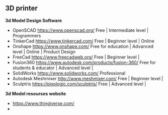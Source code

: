 

## 3D printer  
**3d Model Design Software**
* OpenSCAD https://www.openscad.org/   Free | Intermediate level | Programmers
* TinkerCad https://www.tinkercad.com/ Free | Beginner level | Online  
* Onshape https://www.onshape.com/ Free for education | Advanced level | Online | Product Design
* FreeCad https://www.freecadweb.org/ Free | Beginner level |  
* Fusion360 https://www.autodesk.com/products/fusion-360/ Free for students & educator | Advanced level |
* SolidWorks https://www.solidworks.com/ Professional
* Autodesk Meshmixer http://www.meshmixer.com/ Free | Beginner level |
* Sculptris https://pixologic.com/sculptris/ Free | Advanced level |

**3d Model resourses website**
* https://www.thingiverse.com/
* 